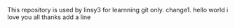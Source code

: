 This repository is used by linsy3 for learnning git only.
change1.
hello world i love you all thanks 
add a line

